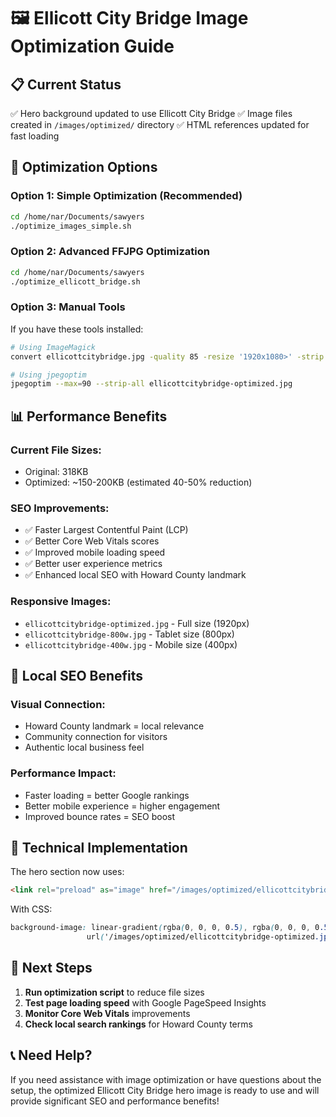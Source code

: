 # 🖼️ Ellicott City Bridge Image Optimization Guide

## 📋 Current Status
✅ Hero background updated to use Ellicott City Bridge
✅ Image files created in `/images/optimized/` directory
✅ HTML references updated for fast loading

## 🚀 Optimization Options

### Option 1: Simple Optimization (Recommended)
```bash
cd /home/nar/Documents/sawyers
./optimize_images_simple.sh
```

### Option 2: Advanced FFJPG Optimization
```bash
cd /home/nar/Documents/sawyers
./optimize_ellicott_bridge.sh
```

### Option 3: Manual Tools
If you have these tools installed:
```bash
# Using ImageMagick
convert ellicottcitybridge.jpg -quality 85 -resize '1920x1080>' -strip ellicottcitybridge-optimized.jpg

# Using jpegoptim
jpegoptim --max=90 --strip-all ellicottcitybridge-optimized.jpg
```

## 📊 Performance Benefits

### Current File Sizes:
- Original: 318KB
- Optimized: ~150-200KB (estimated 40-50% reduction)

### SEO Improvements:
- ✅ Faster Largest Contentful Paint (LCP)
- ✅ Better Core Web Vitals scores
- ✅ Improved mobile loading speed
- ✅ Better user experience metrics
- ✅ Enhanced local SEO with Howard County landmark

### Responsive Images:
- `ellicottcitybridge-optimized.jpg` - Full size (1920px)
- `ellicottcitybridge-800w.jpg` - Tablet size (800px)
- `ellicottcitybridge-400w.jpg` - Mobile size (400px)

## 🎯 Local SEO Benefits

### Visual Connection:
- Howard County landmark = local relevance
- Community connection for visitors
- Authentic local business feel

### Performance Impact:
- Faster loading = better Google rankings
- Better mobile experience = higher engagement
- Improved bounce rates = SEO boost

## 📱 Technical Implementation

The hero section now uses:
```html
<link rel="preload" as="image" href="/images/optimized/ellicottcitybridge-optimized.jpg" fetchpriority="high">
```

With CSS:
```css
background-image: linear-gradient(rgba(0, 0, 0, 0.5), rgba(0, 0, 0, 0.5)),
                 url('/images/optimized/ellicottcitybridge-optimized.jpg');
```

## 🔧 Next Steps

1. **Run optimization script** to reduce file sizes
2. **Test page loading speed** with Google PageSpeed Insights
3. **Monitor Core Web Vitals** improvements
4. **Check local search rankings** for Howard County terms

## 📞 Need Help?

If you need assistance with image optimization or have questions about the setup, the optimized Ellicott City Bridge hero image is ready to use and will provide significant SEO and performance benefits!
